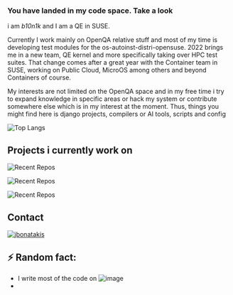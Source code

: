 ### You have landed in my code space. Take a look

i am _b10n1k_ and I am a QE in SUSE. 

Currently I work mainly on OpenQA relative stuff and most of my time is developing test modules for the os-autoinst-distri-opensuse. 2022 brings me in a new team, QE kernel and more specifically taking over HPC test suites.
That change comes after a great year with the Container team in SUSE, working on Public Cloud, MicroOS among others and beyond Containers of course.
 
My interests are not limited on the OpenQA space and in my free time i try to expand knowledge in specific areas or hack my system or contribute somewhere else which is in my interest at the moment. Thus, things you might find here is django projects, compilers or AI tools, scripts and config

![Top Langs](https://github-readme-stats.vercel.app/api/top-langs/?username=b10n1k&theme=github_dark&layout=compact&langs_count=8&hide=Makefile,Groff)

## Projects i currently work on
![Recent Repos](https://github-readme-stats.vercel.app/api/pin?username=b10n1k&repo=os-autoinst-distri-opensuse&theme=dark)

![Recent Repos](https://github-readme-stats.vercel.app/api/pin?username=b10n1k&repo=os-autoinst&theme=dark)

![Recent Repos](https://github-readme-stats.vercel.app/api/pin?username=b10n1k&repo=openQA&theme=dark)

## Contact
[![jbonatakis](https://img.shields.io/badge/LinkedIn-0077B5?style=for-the-badge&logo=linkedin&logoColor=white)](https://www.linkedin.com/in/jbonatakis/)

## ⚡ Random fact: 
- I write most of the code on ![image](https://img.shields.io/badge/Emacs-%237F5AB6.svg?&style=for-the-badge&logo=gnu-emacs&logoColor=white)
- 


<!--
**b10n1k/b10n1k** is a ✨ _special_ ✨ repository because its `README.md` (this file) appears on your GitHub profile.

Here are some ideas to get you started:

- 🔭 I’m currently working on ...
- 🌱 I’m currently learning ...
- 👯 I’m looking to collaborate on ...
- 🤔 I’m looking for help with ...
- 💬 Ask me about ...
- 📫 How to reach me: ...
- 😄 Pronouns: ...
- ⚡ Fun fact: ...
-->

